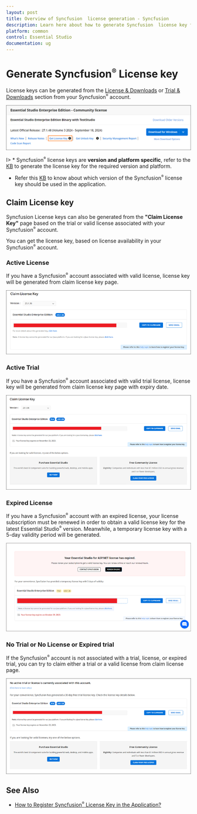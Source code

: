 ```yaml
---
layout: post
title: Overview of Syncfusion  license generation - Syncfusion
description: Learn here about how to generate Syncfusion  license key for syncfusion application for license validation.
platform: common
control: Essential Studio
documentation: ug
---
```



# Generate Syncfusion<sup style="font-size:70%">&reg;</sup>  License key

License keys can be generated from the [License & Downloads](https://syncfusion.com/account/downloads) or [Trial & Downloads](https://www.syncfusion.com/account/manage-trials/downloads) section from your Syncfusion<sup style="font-size:70%">&reg;</sup>  account. 

![Get License Key](licensing-images/generate-license.png)

I> * Syncfusion<sup style="font-size:70%">&reg;</sup>  license keys are **version and platform specific**, refer to the [KB](https://www.syncfusion.com/kb/8976/how-to-generate-license-key-for-licensed-products) to generate the license key for the required version and platform.
* Refer this [KB](https://www.syncfusion.com/kb/8951/which-version-syncfusion-license-key-should-i-use-in-my-application) to know about which version of the Syncfusion<sup style="font-size:70%">&reg;</sup>  license key should be used in the application.

## Claim License key

Syncfusion License keys can also be generated from the **"Claim License Key"** page based on the trial or valid license associated with your Syncfusion<sup style="font-size:70%">&reg;</sup>  account.

You can get the license key, based on license availability in your Syncfusion<sup style="font-size:70%">&reg;</sup>  account.

### Active License

If you have a Syncfusion<sup style="font-size:70%">&reg;</sup>  account associated with valid license, license key will be generated from claim license key page.

![Active License](licensing-images/active-license.png)

### Active Trial

If you have a Syncfusion<sup style="font-size:70%">&reg;</sup>  account associated with valid trial license, license key will be generated from claim license key page with expiry date.

![Active Trial](licensing-images/active-trial.png)

### Expired License

If you have a Syncfusion<sup style="font-size:70%">&reg;</sup>  account with an expired license, your license subscription must be renewed in order to obtain a valid license key for the latest Essential Studio<sup style="font-size:70%">&reg;</sup>  version. Meanwhile, a temporary license key with a 5-day validity period will be generated.

![Expired License](licensing-images/expired-license.png)

### No Trial or No License or Expired trial

If the Syncfusion<sup style="font-size:70%">&reg;</sup>  account is not associated with a trial, license, or expired trial, you can try to claim either a trial or a valid license from claim license page.

![No Trial or No License](licensing-images/no-active-trial-or-license.png)

## See Also

* [How to Register Syncfusion<sup style="font-size:70%">&reg;</sup>  License Key in the Application?](https://help.syncfusion.com/common/essential-studio/licensing/how-to-register-in-an-application)
